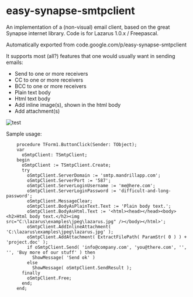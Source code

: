 # easy-synapse-smtpclient

An implementation of a (non-visual) email client, based on the great Synapse internet library. Code is for Lazarus 1.0.x / Freepascal.

Automatically exported from code.google.com/p/easy-synapse-smtpclient

It supports most (all?) features that one would usually want in sending emails:
* Send to one or more receivers
* CC to one or more receivers
* BCC to one or more receivers
* Plain text body
* Html text body
* Add inline image(s), shown in the html body
* Add attachment(s) 

![test](http://platform.extravertlabs.com/partner/10025/include.png)

Sample usage:

        procedure TForm1.ButtonClick(Sender: TObject);
        var
          oSmtpClient: TSmtpClient;
        begin
          oSmtpClient := TSmtpClient.Create;
          try
            oSmtpClient.ServerDomain := 'smtp.mandrillapp.com';
            oSmtpClient.ServerPort := '587';
            oSmtpClient.ServerLoginUsername := 'me@here.com';
            oSmtpClient.ServerLoginPassword := 'difficult-and-long-password';
            oSmtpClient.MessageClear;
            oSmtpClient.BodyAsPlainText.Text := 'Plain body text.';
            oSmtpClient.BodyAsHtml.Text := '<html><head></head><body><h2>Html body text.</h2><img src="C:\lazarus\examples\jpeg\lazarus.jpg" /></body></html>';
            oSmtpClient.AddInlineAttachment( 'C:\lazarus\examples\jpeg\lazarus.jpg' );
            oSmtpClient.AddAttachment( ExtractFilePath( ParamStr( 0 ) ) + 'project.doc' );
            if oSmtpClient.Send( 'info@company.com', 'you@there.com', '', '', 'Buy more of our stuff' ) then
              ShowMessage( 'Send ok' )
            else
              ShowMessage( oSmtpClient.SendResult );
          finally
            oSmtpClient.Free;
          end;
        end;
        
